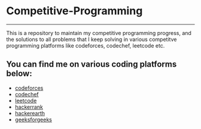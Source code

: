 # Competitive-Programming
---
This is a repository to maintain my competitive programming progress, and the solutions to all problems that I keep solving in various competitve programming platforms like codeforces, codechef, leetcode etc.


You can find me on various coding platforms below:
---

 - [codeforces](https://codeforces.com/profile/aniket_pathak)  
 - [codechef](https://www.codechef.com/users/aniketpathak_7)
 - [leetcode](https://leetcode.com/aniiket_pathak/)
 - [hackerrank](https://www.hackerrank.com/path_aniket)
 - [hackerearth](https://www.hackerearth.com/@aniketpathak028)  
 - [geeksforgeeks](https://auth.geeksforgeeks.org/user/aniketpathak028/profile) 
